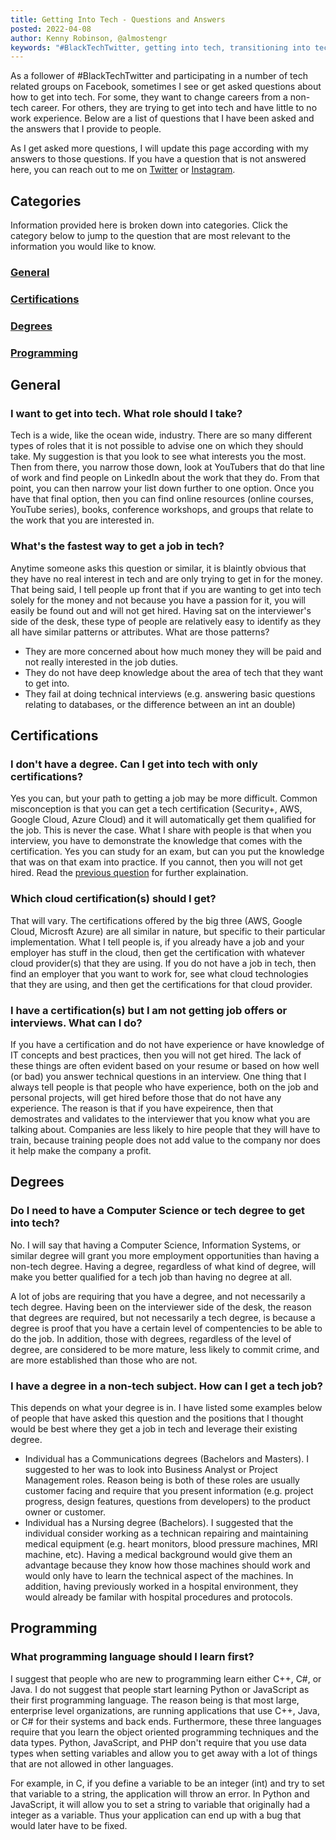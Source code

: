 ```yaml
---
title: Getting Into Tech - Questions and Answers
posted: 2022-04-08
author: Kenny Robinson, @almostengr
keywords: "#BlackTechTwitter, getting into tech, transitioning into tech, how to get into tech"
---
```


As a follower of #BlackTechTwitter and participating in a number of tech related groups on Facebook, sometimes 
I see or get asked questions about how to get into tech. For some, they want to change careers from a non-tech 
career. For others, they are trying to get into tech and have little to no work experience. Below are a list of 
questions that I have been asked and the answers that I provide to people.

As I get asked more questions, I will update this page according with my answers to those questions. If you have
a question that is not answered here, you can reach out to me on 
<a href="https://twitter.com/almostengr" target="_blank">Twitter</a> or
<a href="https://www.instagram.com/almostengr" target="_blank">Instagram</a>.

## Categories

Information provided here is broken down into categories. Click the category below to jump to the question that 
are most relevant to the information you would like to know.

### [General](#general)
### [Certifications](#certifications)
### [Degrees](#degrees)
### [Programming](#programming)

## General

### I want to get into tech. What role should I take?

Tech is a wide, like the ocean wide, industry. There are so many different types of roles that it is not possible
to advise one on which they should take. My suggestion is that you look to see what interests you the most. 
Then from there, you narrow those down, look at YouTubers that do that line of work and find people on LinkedIn
about the work that they do. From that point, you can then narrow your list down further to one option. 
Once you have that final option, then you can find online resources (online courses, YouTube series), 
books, conference workshops, and groups that relate to the work that you are interested in.

### What's the fastest way to get a job in tech?

Anytime someone asks this question or similar, it is blaintly obvious that they have no real interest in tech 
and are only trying to get in for the money. That being said, I tell people up front that if you are 
wanting to get into tech solely for the money and not because you have a passion for it, you will easily be 
found out and will not get hired. Having sat on the interviewer's side of the desk, these type of people are 
relatively easy to identify as they all have similar patterns or attributes. What are those patterns? 

* They are more concerned about how much money they will be paid and not really interested in the job duties.
* They do not have deep knowledge about the area of tech that they want to get into.
* They fail at doing technical interviews (e.g. answering basic questions relating to databases, or the 
difference between an int an double)

## Certifications

### I don't have a degree. Can I get into tech with only certifications?

Yes you can, but your path to getting a job may be more difficult. Common misconception is that you can get 
a tech certification (Security+, AWS, Google Cloud, Azure Cloud) and it will automatically get them 
qualified for the job. This is never the case. What I share with people is that when you interview, you have 
to demonstrate the knowledge that comes with the certification. Yes you can study for an exam, but can you put 
the knowledge that was on that exam into practice. If you cannot, then you will not get hired. 
Read the [previous question](#do-i-need-to-have-a-computer-science-or-tech-degree-to-get-into-tech) for 
further explaination.

### Which cloud certification(s) should I get?

That will vary. The certifications offered by the big three (AWS, Google Cloud, Microsft Azure) are all similar in nature, but 
specific to their particular implementation. What I tell people is, if you already have a job and your employer
has stuff in the cloud, then get the certification with whatever cloud provider(s) that they are using. If you 
do not have a job in tech, then find an employer that you want to work for, see what cloud technologies that they 
are using, and then get the certifications for that cloud provider.

### I have a certification(s) but I am not getting job offers or interviews. What can I do?

If you have a certification and do not have experience or have knowledge of IT concepts and best practices, 
then you will not get hired. The lack of these things are often evident based on your resume or based on
how well (or bad) you answer technical questions in an interview. One thing that I always tell people is that 
people who have experience, both on the job and personal projects, will get hired before those that do not 
have any experience. The reason is that if you have expeirence, then that demostrates and validates to the 
interviewer that you know what you are talking about. Companies are less likely to hire people that they 
will have to train, because training people does not add value to the company nor does it help make 
the company a profit.

## Degrees

### Do I need to have a Computer Science or tech degree to get into tech? 

No. I will say that having a Computer Science, Information Systems, or similar degree will 
grant you more employment opportunities than having a non-tech degree. Having a degree, regardless of what 
kind of degree, will make you better qualified for a tech job than having no degree at all.

A lot of jobs are requiring that you have a degree, and not necessarily a tech degree. Having been on
the interviewer side of the desk, the reason that degrees are required, but not necessarily a tech degree, 
is because a degree is proof that you have a certain level of compentencies to be able to do the job. In 
addition, those with degrees, regardless of the level of degree, are considered to be more mature, less likely 
to commit crime, and are more established than those who are not.

### I have a degree in a non-tech subject. How can I get a tech job?

This depends on what your degree is in. I have listed some examples below of people that have asked this question
and the positions that I thought would be best where they get a job in tech and leverage their existing degree.

* Individual has a Communications degrees (Bachelors and Masters). I suggested to her was to look into 
Business Analyst or Project Management roles. Reason being is both of these roles are usually customer facing and 
require that you present information (e.g. project progress, design features, questions from developers) to the 
product owner or customer. 
* Individual has a Nursing degree (Bachelors). I suggested that the individual consider working as a technican 
repairing and maintaining medical equipment (e.g. heart monitors, blood pressure machines, MRI machine, etc). 
Having a medical background would give them an advantage because they know how those machines should work and 
would only have to learn the technical aspect of the machines. In addition, having previously worked in a
hospital environment, they would already be familar with hospital procedures and protocols. 

## Programming 

### What programming language should I learn first? 

I suggest that people who are new to programming learn either C++, C#, or Java. I do not suggest that people start
learning Python or JavaScript as their first programming language. The reason being is that most large, enterprise
level organizations, are running applications that use C++, Java, or C# for their systems and back ends. Furthermore,
these three languages require that you learn the object oriented programming techniques and the data types. Python, 
JavaScript, and PHP don't require that you use data types when setting variables and allow you to get away with 
a lot of things that are not allowed in other languages. 

For example, in C, if you define a variable to be an 
integer (int) and try to set that variable to a string, the application will throw an error. In Python and JavaScript, 
it will allow you to set a string to variable that originally had a integer as a variable. Thus your application can 
end up with a bug that would later have to be fixed.

